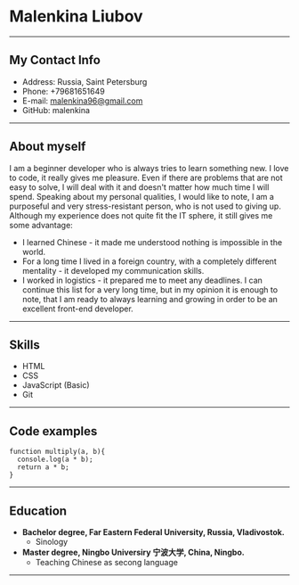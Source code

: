 # Malenkina Liubov
-------------------     
## My Contact Info
* Address: Russia, Saint Petersburg
* Phone: +79681651649
* E-mail: malenkina96@gmail.com
* GitHub: malenkina
-------------------   
## About myself
I am a beginner developer who is always tries to learn something new. I love to code, it really gives me pleasure. Even if there are problems that are not easy to solve, I will deal with it and doesn't matter how much time I will spend.
Speaking about my personal qualities, I would like to note, I am a purposeful and very stress-resistant person, who is not used to giving up.  Although my experience does not quite fit the IT sphere, it still gives me some advantage:
* I learned Chinese - it made me understood nothing is impossible in the world. 
* For a long time I lived in a foreign country, with a completely different mentality - it developed my communication skills. 
* I worked in logistics - it prepared me to meet any deadlines. 
I can continue this list for a very long time, but in my opinion it is enough to note, that I am ready to always learning and growing in order to be an excellent front-end developer.

---------
## Skills
* HTML
* CSS
* JavaScript (Basic)
* Git
----------
## Code examples
```
function multiply(a, b){
  console.log(a * b);
  return a * b;
}
```
-----------
## Education
* **Bachelor degree, Far Eastern Federal University, Russia, Vladivostok.**
    - Sinology
* **Master degree, Ningbo Universiry 宁波大学, China, Ningbo.**
    - Teaching Chinese as secong language
--------------------
